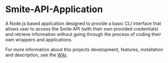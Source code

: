 # Smite-API-Application
A Node.js based application designed to provide a basic CLI interface that allows user to access the Smite API (with their own provided credentials) and retrieve information without going through the process of coding their own wrappers and applications.

For more information about this projects development, features, installation and description, see the [Wiki](https://github.com/MichaelWarmbier/Smite-API-Application/wiki).
